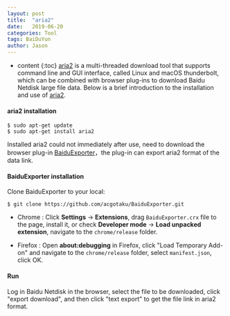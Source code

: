 ```yaml
---
layout: post
title:  "aria2"
date:   2019-06-20
categories: Tool
tags: BaiDuYun
author: Jason
---
```


* content
{:toc}
[aria2](https://aria2.github.io/) is a multi-threaded download tool that supports command line and GUI interface, called Linux and macOS thunderbolt, which can be combined with browser plug-ins to download Baidu Netdisk large file data. Below is a brief introduction to the installation and use of [aria2](https://aria2.github.io/).

#### **aria2 installation**

```
$ sudo apt-get update
$ sudo apt-get install aria2
```

Installed aria2 could not immediately after use, need to download the browser plug-in [BaiduExporter](https://github.com/acgotaku/BaiduExporter)，the plug-in can export aria2 format of the data link.

#### **BaiduExporter installation**

Clone BaiduExporter to your local:

```
$ git clone https://github.com/acgotaku/BaiduExporter.git
```

- Chrome : Click **Settings** -> **Extensions**, drag `BaiduExporter.crx` file to the page, install it, or check **Developer mode** -> **Load unpacked extension**, navigate to the `chrome/release` folder.

- Firefox : Open **about:debugging** in Firefox, click "Load Temporary Add-on" and navigate to the `chrome/release` folder, select `manifest.json`, click OK.

#### **Run**

Log in Baidu Netdisk in the browser, select the file to be downloaded, click "export download", and then click "text export" to get the file link in aria2 format.
